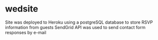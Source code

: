 # wedsite
Site was deployed to Heroku using a postgreSQL database to store RSVP information from guests
SendGrid API was used to send contact form responses by e-mail
